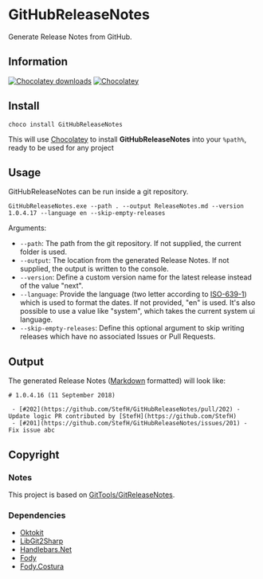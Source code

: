 # GitHubReleaseNotes
Generate Release Notes from GitHub.

## Information
[![Chocolatey downloads](https://img.shields.io/chocolatey/dt/githubreleasenotes.svg)]()
[![Chocolatey](https://img.shields.io/chocolatey/v/githubreleasenotes.svg)](https://chocolatey.org/packages/GitHubReleaseNotes)

## Install
```
choco install GitHubReleaseNotes
```
This will use [Chocolatey](http://chocolatey.org) to install **GitHubReleaseNotes** into your `%path%`, ready to be used for any project

## Usage
GitHubReleaseNotes can be run inside a git repository.
```
GitHubReleaseNotes.exe --path . --output ReleaseNotes.md --version 1.0.4.17 --language en --skip-empty-releases
```

Arguments:
- `--path`: The path from the git repository. If not supplied, the current folder is used.
- `--output`: The location from the generated Release Notes. If not supplied, the output is written to the console.
- `--version`: Define a custom version name for the latest release instead of the value "next".
- `--language`: Provide the language (two letter according to [ISO-639-1](https://en.wikipedia.org/wiki/ISO_639-1)) which is used to format the dates. If not provided, "en" is used. It's also possible to use a value like "system", which takes the current system ui language.
- `--skip-empty-releases`: Define this optional argument to skip writing releases which have no associated Issues or Pull Requests.

## Output
The generated Release Notes ([Markdown](https://en.wikipedia.org/wiki/Markdown) formatted) will look like:
```
# 1.0.4.16 (11 September 2018)

 - [#202](https://github.com/StefH/GitHubReleaseNotes/pull/202) - Update logic PR contributed by [StefH](https://github.com/StefH)
 - [#201](https://github.com/StefH/GitHubReleaseNotes/issues/201) - Fix issue abc
```

## Copyright

### Notes
This project is based on [GitTools/GitReleaseNotes](https://github.com/GitTools/GitReleaseNotes).

### Dependencies
-  [Oktokit](https://github.com/octokit/octokit.net)
-  [LibGit2Sharp](https://github.com/libgit2/libgit2sharp)
-  [Handlebars.Net](https://github.com/rexm/Handlebars.Net)
-  [Fody](https://github.com/Fody/Fody)
-  [Fody.Costura](https://github.com/Fody/Costura)

